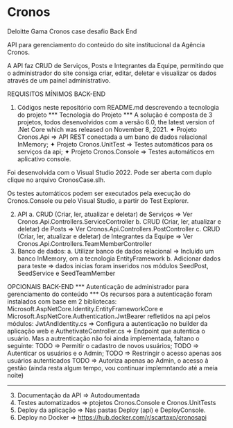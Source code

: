 # Cronos
Deloitte Gama Cronos case desafio Back End

API para gerenciamento do conteúdo do site institucional da Agência Cronos.

A API faz CRUD de Serviços, Posts e Integrantes da Equipe, permitindo que o administrador
do site consiga criar, editar, deletar e visualizar os dados através de um painel
administrativo.

REQUISITOS MÍNIMOS BACK-END
1. Códigos neste repositório com README.md descrevendo a tecnologia do projeto
*** Tecnologia do Projeto ***
A solução é composta de 3 projetos, todos desenvolvidos com a versão 6.0, the latest version of .Net Core which was released on November 8, 2021.
✦ Projeto Cronos.Api => API REST conectada a um bano de dados relacional InMemory;
✦ Projeto Cronos.UnitTest => Testes automáticos para os serviços da api;
✦ Projeto Cronos.Console => Testes automáticos em aplicativo console.

Foi desenvolvida com o Visual Studio 2022. Pode ser aberta com duplo clique no arquivo CronosCase.slh.

Os testes automáticos podem ser executados pela execução do Cronos.Console ou pelo Visual Studio, a partir do Test Explorer.

2. API
a. CRUD (Criar, ler, atualizar e deletar) de Serviços => Ver Cronos.Api.Controllers.ServiceController
b. CRUD (Criar, ler, atualizar e deletar) de Posts => Ver Cronos.Api.Controllers.PostController
c. CRUD (Criar, ler, atualizar e deletar) de Integrantes da Equipe  => Ver Cronos.Api.Controllers.TeamMemberController
3. Banco de dados:
a. Utilizar banco de dados relacional => Incluído um banco InMemory, om a tecnologia EntityFramework
b. Adicionar dados para teste => dados inicias foram inseridos nos módulos SeedPost, SeedService e SeedTeamMember

OPCIONAIS BACK-END
*** Autenticação de administrador para gerenciamento do conteúdo ***
  Os recursos para a autenticação foram instalados com base em 2 bibliotecas:
  Microsoft.AspNetCore.Identity.EntityFrameworkCore e
  Microsoft.AspNetCore.Authentication.JwtBearer
  refletidos na api pelos módulos:
  JwtAndIdentity.cs => Configura a autenticação no builder da aplicação web
  e AuthetivateController.cs => Endpoint que autentica o usuário.
  Mas a autrenticação não foi ainda implementada, faltano o seguinte:
  TODO => Permitir o cadastro de novos usuários;
  TODO => Autenticar os usuários e o Admin;
  TODO => Restringir o acesso apenas aos usuários autenticados
  TODO => Autoriza apenas ao Admin, o acesso à gestão
  (ainda resta algum tempo, vou continuar implemntando até a meia noite)
*** 

3. Documentação da API => Autodoumentada
4. Testes automatizados => ptojetos Cronos.Console e Cronos.UnitTests
5. Deploy da aplicação => Nas pastas Deploy (api) e DeployConsole.
6. Deploy no Docker => https://hub.docker.com/r/scartaxo/cronosapi





